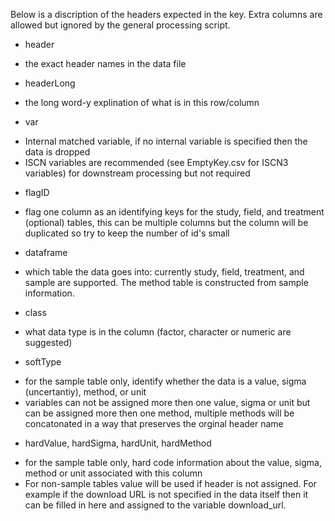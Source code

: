 Below is a discription of the headers expected in the key. 
Extra columns are allowed but ignored by the general processing script.

+  header
  -  the exact header names in the data file
+  headerLong
  -  the long word-y explination of what is in this row/column
+  var
  -  Internal matched variable, if no internal variable is specified then the data is dropped
  -  ISCN variables are recommended (see EmptyKey.csv for ISCN3 variables) for downstream processing but not required
+  flagID
  -  flag one column as an identifying keys for the study, field, and treatment (optional) tables, this can be multiple columns but the column will be duplicated so try to keep the number of id's small
+  dataframe
  -  which table the data goes into: currently study, field, treatment, and sample are supported. The method table is constructed from sample information.
+  class
  -  what data type is in the column (factor, character or numeric are suggested)
+  softType
  -  for the sample table only, identify whether the data is a value, sigma (uncertantiy), method, or unit
  -  variables can not be assigned more then one value, sigma or unit but can be assigned more then one method, multiple methods will be concatonated in a way that preserves the orginal header name
+  hardValue, hardSigma, hardUnit, hardMethod
  -  for the sample table only, hard code information about the value, sigma, method or unit associated with this column
  -  For non-sample tables value will be used if header is not assigned. For example if the download URL is not specified in the data itself then it can be filled in here and assigned to the variable download_url.